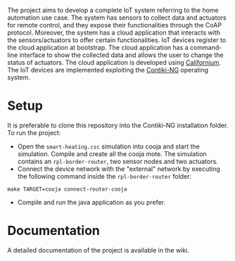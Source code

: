The project aims to develop a complete IoT system referring to the home automation use case. The system has sensors to collect data and actuators for remote control, and they expose their functionalities through the CoAP protocol. Moreover, the system has a cloud application that interacts with the sensors/actuators to offer certain functionalities. IoT devices register to the cloud application at bootstrap. The cloud application has a command-line interface to show the collected data and allows the user to change the status of actuators. The cloud application is developed using [Californium](https://github.com/eclipse/californium). The IoT devices are implemented exploiting the [Contiki-NG](https://github.com/contiki-ng/contiki-ng) operating system.

# Setup
It is preferable to clone this repository into the Contiki-NG installation folder. To run the project:
- Open the `smart-heating.csc` simulation into cooja and start the simulation. Compile and create all the cooja mote. The simulation contains an `rpl-border-router`, two sensor nodes and two actuators. 
- Connect the device network with the "external" network by executing the following command inside the `rpl-border-router` folder:
```
make TARGET=cooja connect-router-cooja
```
- Compile and run the java application as you prefer.

# Documentation
A detailed documentation of the project is available in the wiki.
